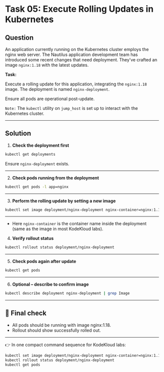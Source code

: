 # Task 05: Execute Rolling Updates in Kubernetes

## Question

An application currently running on the Kubernetes cluster employs the nginx web server. The Nautilus application development team has introduced some recent changes that need deployment. They've crafted an image `nginx:1.18` with the latest updates.

**Task:**

Execute a rolling update for this application, integrating the `nginx:1.18` image. The deployment is named `nginx-deployment`.

Ensure all pods are operational post-update.

`Note:` The `kubectl` utility on `jump_host` is set up to interact with the Kubernetes cluster.

---

## Solution

1. **Check the deployment first**

```bash
kubectl get deployments
```
Ensure `nginx-deployment` exists.

---

2. **Check pods running from the deployment**

```bash
kubectl get pods -l app=nginx
```

---

3. **Perform the rolling update by setting a new image**

```bash
kubectl set image deployment/nginx-deployment nginx-container=nginx:1.18
```
---

- Here `nginx-container` is the container name inside the deployment (same as the image in most KodeKloud labs).

4. **Verify rollout status**

```bash
kubectl rollout status deployment/nginx-deployment
```
---

5. **Check pods again after update**

```bash
kubectl get pods
```
---

6. **Optional – describe to confirm image**

```bash
kubectl describe deployment nginx-deployment | grep Image
```
---

## 🔎 Final check

- All pods should be running with image nginx:1.18.
- Rollout should show successfully rolled out.

---

👉 In one compact command sequence for KodeKloud labs:

```bash
kubectl set image deployment/nginx-deployment nginx-container=nginx:1.18
kubectl rollout status deployment/nginx-deployment
kubectl get pods
```